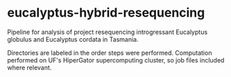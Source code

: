 # eucalyptus-hybrid-resequencing
Pipeline for analysis of project resequencing introgressant Eucalyptus globulus and Eucalyptus cordata in Tasmania.

Directories are labeled in the order steps were performed. Computation performed on UF's HiperGator supercomputing cluster, so job files included where relevant.
